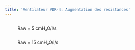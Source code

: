 ```yaml
---
title: 'Ventilateur VDR-4: Augmentation des résistances'
---
```


<figure style='display: inline-block; width:49%'>
<script>

	var lung1 = new sv.SimpleLung();
	var vent = new sv.VDR();
	vent.Fiph = 1.0;
	vent.CPR=0;
	vent.Tvent = 6;
	vent.lpop = 6;
  vent.Fperc = 300;

	var d1 = vent.ventilate(lung1);

	fx = function(d){return d.time};
	fy2 = function(d){return d.Pao};


	var gr1 = new gs.graph(null);

</script>
<figcaption>Raw = 5 cmH₂O/l/s</figcaption>
</figure>

<figure style='display: inline-block; width:49%'>
<script>

	var lung = new sv.SimpleLung();
	lung.Raw = 15;
	vent.time = 0;
	var data = vent.ventilate(lung);

	var gr2 = new gs.graph( null);
	gr2.setscale(data.timeData, fx, fy2)
	.tracer(data.timeData, fx, fy2)
	.setidx("Temps (s)")
	.setidy("Pression (cmH₂O)");

</script>
<figcaption>Raw = 15 cmH₂O/l/s</figcaption>
</figure>

<script>
	  gr1.setscale(data.timeData, fx, fy2)
	  .tracer(d1.timeData, fx, fy2)
		.setidx("Temps (s)")
		.setidy("Pression (cmH₂O)");
</script>

